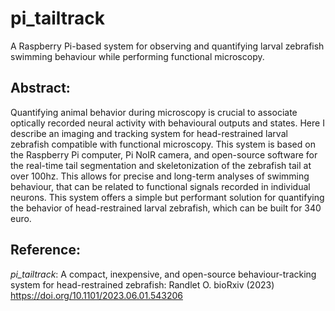 # pi_tailtrack

A Raspberry Pi-based system for observing and quantifying larval zebrafish swimming behaviour while performing functional microscopy. 

## Abstract: 

Quantifying animal behavior during microscopy is crucial to associate optically recorded neural activity with behavioural outputs and states. Here I describe an imaging and tracking system for head-restrained larval zebrafish compatible with functional microscopy. This system is based on the Raspberry Pi computer, Pi NoIR camera, and open-source software for the real-time tail segmentation and skeletonization of the zebrafish tail at over 100hz. This allows for precise and long-term analyses of swimming behaviour, that can be related to functional signals recorded in individual neurons. This system offers a simple but performant solution for quantifying the behavior of head-restrained larval zebrafish, which can be built for 340 euro.

## Reference:

*pi_tailtrack*: A compact, inexpensive, and open-source behaviour-tracking system for head-restrained zebrafish: Randlet O. bioRxiv (2023) https://doi.org/10.1101/2023.06.01.543206
